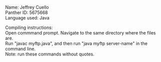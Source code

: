 Name: Jeffrey Cuello <br />
Panther ID:  5675668 <br />
Language used: Java <br />

Compiling instructions: <br />
Open commmand prompt.
Navigate to the same directory where the files are. <br />
Run "javac myftp.java", and then run "java myftp server-name" in the command line. <br />
Note: run these commands without quotes.

